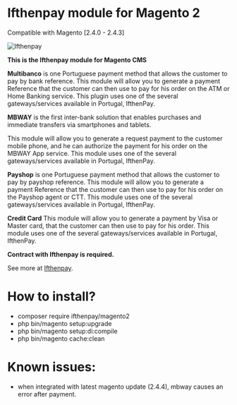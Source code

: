 Ifthenpay module for Magento 2
==============
Compatible with Magento [2.4.0 - 2.4.3]

![Ifthenpay](https://ifthenpay.com/images/all_payments_logo_final.png)

**This is the Ifthenpay module for Magento CMS**

**Multibanco** is one Portuguese payment method that allows the customer to pay by bank reference.
This module will allow you to generate a payment Reference that the customer can then use to pay for his order on the ATM or Home Banking service. This plugin uses one of the several gateways/services available in Portugal, IfthenPay.

**MBWAY** is the first inter-bank solution that enables purchases and immediate transfers via smartphones and tablets.

This module will allow you to generate a request payment to the customer mobile phone, and he can authorize the payment for his order on the MBWAY App service. This module uses one of the several gateways/services available in Portugal, IfthenPay.

**Payshop** is one Portuguese payment method that allows the customer to pay by payshop reference.
This module will allow you to generate a payment Reference that the customer can then use to pay for his order on the Payshop agent or CTT. This module uses one of the several gateways/services available in Portugal, IfthenPay.

**Credit Card** 
This module will allow you to generate a payment by Visa or Master card, that the customer can then use to pay for his order. This module uses one of the several gateways/services available in Portugal, IfthenPay.

**Contract with Ifthenpay is required.**

See more at [Ifthenpay](https://ifthenpay.com). 

How to install?
==============
* composer require ifthenpay/magento2
* php bin/magento setup:upgrade
* php bin/magento setup:di:compile
* php bin/magento cache:clean

Known issues:
==============

* when integrated with latest magento update (2.4.4), mbway causes an error after payment.
